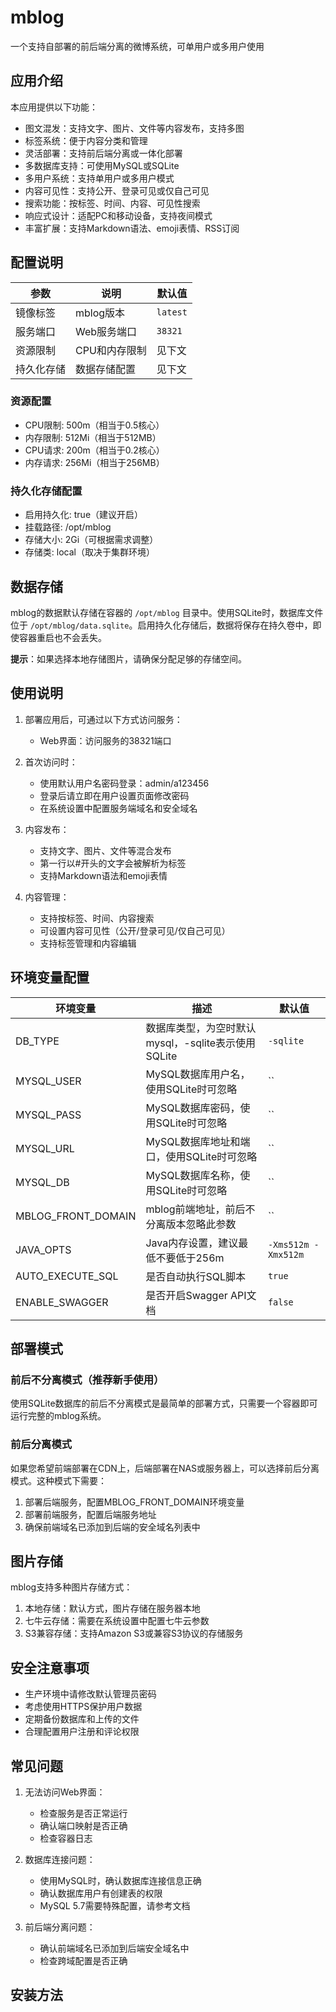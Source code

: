# mblog

一个支持自部署的前后端分离的微博系统，可单用户或多用户使用

## 应用介绍

本应用提供以下功能：
- 图文混发：支持文字、图片、文件等内容发布，支持多图
- 标签系统：便于内容分类和管理
- 灵活部署：支持前后端分离或一体化部署
- 多数据库支持：可使用MySQL或SQLite
- 多用户系统：支持单用户或多用户模式
- 内容可见性：支持公开、登录可见或仅自己可见
- 搜索功能：按标签、时间、内容、可见性搜索
- 响应式设计：适配PC和移动设备，支持夜间模式
- 丰富扩展：支持Markdown语法、emoji表情、RSS订阅

## 配置说明

| 参数 | 说明 | 默认值 |
|------|------|--------|
| 镜像标签 | mblog版本 | `latest` |
| 服务端口 | Web服务端口 | `38321` |
| 资源限制 | CPU和内存限制 | 见下文 |
| 持久化存储 | 数据存储配置 | 见下文 |

### 资源配置
- CPU限制: 500m（相当于0.5核心）
- 内存限制: 512Mi（相当于512MB）
- CPU请求: 200m（相当于0.2核心）
- 内存请求: 256Mi（相当于256MB）

### 持久化存储配置
- 启用持久化: true（建议开启）
- 挂载路径: /opt/mblog
- 存储大小: 2Gi（可根据需求调整）
- 存储类: local（取决于集群环境）

## 数据存储

mblog的数据默认存储在容器的 `/opt/mblog` 目录中。使用SQLite时，数据库文件位于 `/opt/mblog/data.sqlite`。启用持久化存储后，数据将保存在持久卷中，即使容器重启也不会丢失。

**提示**：如果选择本地存储图片，请确保分配足够的存储空间。

## 使用说明

1. 部署应用后，可通过以下方式访问服务：
   - Web界面：访问服务的38321端口

2. 首次访问时：
   - 使用默认用户名密码登录：admin/a123456
   - 登录后请立即在用户设置页面修改密码
   - 在系统设置中配置服务端域名和安全域名

3. 内容发布：
   - 支持文字、图片、文件等混合发布
   - 第一行以#开头的文字会被解析为标签
   - 支持Markdown语法和emoji表情

4. 内容管理：
   - 支持按标签、时间、内容搜索
   - 可设置内容可见性（公开/登录可见/仅自己可见）
   - 支持标签管理和内容编辑

## 环境变量配置

| 环境变量 | 描述 | 默认值 |
|---------|------|--------|
| DB_TYPE | 数据库类型，为空时默认mysql，-sqlite表示使用SQLite | `-sqlite` |
| MYSQL_USER | MySQL数据库用户名，使用SQLite时可忽略 | `` |
| MYSQL_PASS | MySQL数据库密码，使用SQLite时可忽略 | `` |
| MYSQL_URL | MySQL数据库地址和端口，使用SQLite时可忽略 | `` |
| MYSQL_DB | MySQL数据库名称，使用SQLite时可忽略 | `` |
| MBLOG_FRONT_DOMAIN | mblog前端地址，前后不分离版本忽略此参数 | `` |
| JAVA_OPTS | Java内存设置，建议最低不要低于256m | `-Xms512m -Xmx512m` |
| AUTO_EXECUTE_SQL | 是否自动执行SQL脚本 | `true` |
| ENABLE_SWAGGER | 是否开启Swagger API文档 | `false` |

## 部署模式

### 前后不分离模式（推荐新手使用）

使用SQLite数据库的前后不分离模式是最简单的部署方式，只需要一个容器即可运行完整的mblog系统。

### 前后分离模式

如果您希望前端部署在CDN上，后端部署在NAS或服务器上，可以选择前后分离模式。这种模式下需要：

1. 部署后端服务，配置MBLOG_FRONT_DOMAIN环境变量
2. 部署前端服务，配置后端服务地址
3. 确保前端域名已添加到后端的安全域名列表中

## 图片存储

mblog支持多种图片存储方式：

1. 本地存储：默认方式，图片存储在服务器本地
2. 七牛云存储：需要在系统设置中配置七牛云参数
3. S3兼容存储：支持Amazon S3或兼容S3协议的存储服务

## 安全注意事项

- 生产环境中请修改默认管理员密码
- 考虑使用HTTPS保护用户数据
- 定期备份数据库和上传的文件
- 合理配置用户注册和评论权限

## 常见问题

1. 无法访问Web界面：
   - 检查服务是否正常运行
   - 确认端口映射是否正确
   - 检查容器日志

2. 数据库连接问题：
   - 使用MySQL时，确认数据库连接信息正确
   - 确认数据库用户有创建表的权限
   - MySQL 5.7需要特殊配置，请参考文档

3. 前后端分离问题：
   - 确认前端域名已添加到后端安全域名中
   - 检查跨域配置是否正确

## 安装方法
